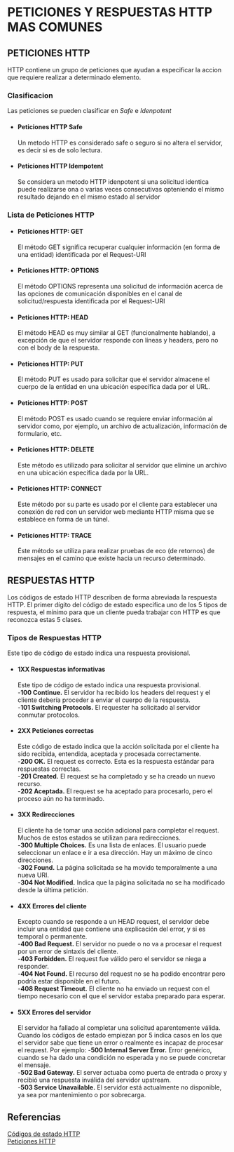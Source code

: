 # PETICIONES Y RESPUESTAS HTTP MAS COMUNES

## PETICIONES HTTP
HTTP contiene un grupo de peticiones que ayudan a especificar la accion que requiere realizar a determinado elemento.

### Clasificacion
Las peticiones se pueden clasificar en *Safe* e *Idenpotent*

* #### Peticiones HTTP Safe
  Un metodo HTTP es considerado safe o seguro si no altera el servidor, es decir si es de solo lectura.

* #### Peticiones HTTP Idempotent
  Se considera un metodo HTTP idenpotent si una solicitud identica puede realizarse ona o varias veces consecutivas opteniendo el mismo resultado dejando en el mismo estado al servidor

### Lista de Peticiones HTTP

* #### Peticiones HTTP: **GET**
  El método GET significa recuperar cualquier información (en forma de una entidad) identificada por el Request-URI

* #### Peticiones HTTP: **OPTIONS**
  El método OPTIONS representa una solicitud de información acerca de las opciones de comunicación disponibles en el canal de solicitud/respuesta identificada por el Request-URI

* #### Peticiones HTTP: **HEAD**
  El método HEAD es muy similar al GET (funcionalmente hablando), a excepción de que el servidor responde con líneas y headers, pero no con el body de la respuesta.

* #### Peticiones HTTP: **PUT**
  El método PUT es usado para solicitar que el servidor almacene el cuerpo de la entidad en una ubicación específica dada por el URL.

* #### Peticiones HTTP: **POST**
  El método POST es usado cuando se requiere enviar información al servidor como, por ejemplo, un archivo de actualización, información de formulario, etc.

* #### Peticiones HTTP: **DELETE**
  Este método es utilizado para solicitar al servidor que elimine un archivo en una ubicación específica dada por la URL. 

* #### Peticiones HTTP: **CONNECT**
  Este método por su parte es usado por el cliente para establecer una conexión de red con un servidor web mediante HTTP misma que se establece en forma de un túnel.

* #### Peticiones HTTP: **TRACE**
  Éste método se utiliza para realizar pruebas de eco (de retornos) de mensajes en el camino que existe hacia un recurso determinado.

## RESPUESTAS HTTP
Los códigos de estado HTTP describen de forma abreviada la respuesta HTTP. El primer dígito del código de estado especifica uno de los 5 tipos de respuesta, el mínimo para que un cliente pueda trabajar con HTTP es que reconozca estas 5 clases.

### Tipos de Respuestas HTTP
Este tipo de código de estado indica una respuesta provisional.

* #### 1XX Respuestas informativas
  Este tipo de código de estado indica una respuesta provisional.  
  -**100 Continue.** El servidor ha recibido los headers del request y el cliente debería proceder a enviar el cuerpo de la respuesta.  
  -**101 Switching Protocols.** El requester ha solicitado al servidor conmutar protocolos.
  
* #### 2XX Peticiones correctas
  Este código de estado indica que la acción solicitada por el cliente ha sido recibida, entendida, aceptada y procesada correctamente.  
  -**200 OK.** El request es correcto. Esta es la respuesta estándar para respuestas correctas.  
  -**201 Created.** El request se ha completado y se ha creado un nuevo recurso.  
  -**202 Aceptada.** El request se ha aceptado para procesarlo, pero el proceso aún no ha terminado.  

* #### 3XX Redirecciones
  El cliente ha de tomar una acción adicional para completar el request. Muchos de estos estados se utilizan para redirecciones.  
  -**300 Multiple Choices.** Es una lista de enlaces. El usuario puede seleccionar un enlace e ir a esa dirección. Hay un máximo de cinco direcciones.  
  -**302 Found.** La página solicitada se ha movido temporalmente a una nueva URI.  
  -**304 Not Modified.** Indica que la página solicitada no se ha modificado desde la última petición.  
  
* #### 4XX Errores del cliente
  Excepto cuando se responde a un HEAD request, el servidor debe incluir una entidad que contiene una explicación del error, y si es temporal o permanente.  
  -**400 Bad Request.** El servidor no puede o no va a procesar el request por un error de sintaxis del cliente.  
  -**403 Forbidden.** El request fue válido pero el servidor se niega a responder.  
  -**404 Not Found.** El recurso del request no se ha podido encontrar pero podría estar disponible en el futuro.  
  -**408 Request Timeout.** El cliente no ha enviado un request con el tiempo necesario con el que el servidor estaba preparado para esperar.  

* #### 5XX Errores del servidor
  El servidor ha fallado al completar una solicitud aparentemente válida. Cuando los códigos de estado empiezan por 5 indica casos en los que el servidor sabe que tiene un error o realmente es incapaz de procesar el request. Por ejemplo:
  -**500 Internal Server Error.** Error genérico, cuando se ha dado una condición no esperada y no se puede concretar el mensaje.  
  -**502 Bad Gateway.** El server actuaba como puerta de entrada o proxy y recibió una respuesta inválida del servidor upstream.  
  -**503 Service Unavailable.** El servidor está actualmente no disponible, ya sea por mantenimiento o por sobrecarga.  
  
## Referencias
[Códigos de estado HTTP](https://diego.com.es/codigos-de-estado-http)  
[Peticiones HTTP](https://yosoy.dev/peticiones-http-get-post-put-delete-etc/)
